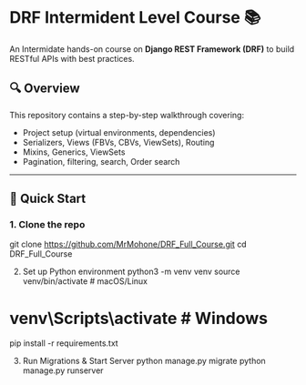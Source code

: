 # DRF Intermident Level Course 📚

An Intermidate hands-on course on **Django REST Framework (DRF)** to build RESTful APIs with best practices.

## 🔍 Overview

This repository contains a step-by-step walkthrough covering:

- Project setup (virtual environments, dependencies)
- Serializers, Views (FBVs, CBVs, ViewSets), Routing
- Mixins, Generics, ViewSets
- Pagination, filtering, search, Order search
---

## 🚀 Quick Start

### **1. Clone the repo**
git clone https://github.com/MrMohone/DRF_Full_Course.git
cd DRF_Full_Course

2. Set up Python environment
python3 -m venv venv
source venv/bin/activate       # macOS/Linux
# venv\Scripts\activate        # Windows
pip install -r requirements.txt

3. Run Migrations & Start Server
python manage.py migrate
python manage.py runserver
